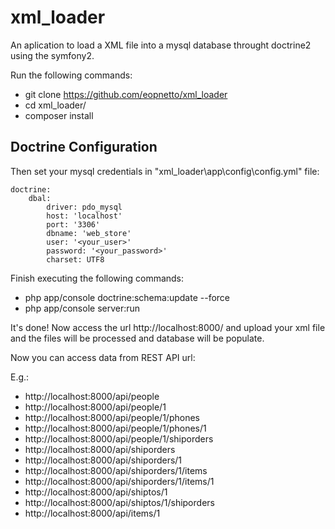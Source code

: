 # xml_loader
An aplication to load a XML file into a mysql database throught doctrine2 using the symfony2.

Run the following commands:

- git clone https://github.com/eopnetto/xml_loader
- cd xml_loader/
- composer install

## Doctrine Configuration
Then set your mysql credentials in "xml_loader\app\config\config.yml" file:

```
doctrine:
    dbal:
        driver: pdo_mysql
        host: 'localhost'
        port: '3306'
        dbname: 'web_store'
        user: '<your_user>'
        password: '<your_password>'
        charset: UTF8
```
        

Finish executing the following commands:

- php app/console doctrine:schema:update --force
- php app/console server:run

It's done! Now access the url http://localhost:8000/ and upload your xml file and the files will be processed and database will be populate.

Now you can access data from REST API url:

E.g.:
* http://localhost:8000/api/people
* http://localhost:8000/api/people/1
* http://localhost:8000/api/people/1/phones
* http://localhost:8000/api/people/1/phones/1
* http://localhost:8000/api/people/1/shiporders
* http://localhost:8000/api/shiporders
* http://localhost:8000/api/shiporders/1
* http://localhost:8000/api/shiporders/1/items
* http://localhost:8000/api/shiporders/1/items/1
* http://localhost:8000/api/shiptos/1
* http://localhost:8000/api/shiptos/1/shiporders
* http://localhost:8000/api/items/1